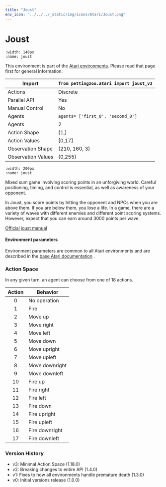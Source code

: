 ```yaml
---
title: "Joust"
env_icon: "../../../_static/img/icons/Atari/Joust.png"
---
```


# Joust

```{figure} atari_joust.gif 
:width: 140px
:name: joust
```

This environment is part of the <a href='..'>Atari environments</a>. Please read that page first for general information.

| Import               | `from pettingzoo.atari import joust_v3` |
|----------------------|-----------------------------------------|
| Actions              | Discrete                                |
| Parallel API         | Yes                                     |
| Manual Control       | No                                      |
| Agents               | `agents= ['first_0', 'second_0']`       |
| Agents               | 2                                       |
| Action Shape         | (1,)                                    |
| Action Values        | [0,17]                                  |
| Observation Shape    | (210, 160, 3)                           |
| Observation Values   | (0,255)                                 |

```{figure} ../../_static/img/aec/atari_joust_aec.svg
:width: 200px
:name: joust
```

Mixed sum game involving scoring points in an unforgiving world. Careful positioning, timing,
and control is essential, as well as awareness of your opponent.

In Joust, you score points by hitting the opponent and NPCs when
you are above them. If you are below them, you lose a life.
In a game, there are a variety of waves with different enemies
and different point scoring systems. However, expect that you can earn
around 3000 points per wave.

[Official joust manual](https://atariage.com/manual_html_page.php?SoftwareLabelID=253)

#### Environment parameters

Environment parameters are common to all Atari environments and are described in the [base Atari documentation](../atari) .

### Action Space

In any given turn, an agent can choose from one of 18 actions.

| Action    | Behavior  |
|:---------:|-----------|
| 0         | No operation |
| 1         | Fire |
| 2         | Move up |
| 3         | Move right |
| 4         | Move left |
| 5         | Move down |
| 6         | Move upright |
| 7         | Move upleft |
| 8         | Move downright |
| 9         | Move downleft |
| 10        | Fire up |
| 11        | Fire right |
| 12        | Fire left |
| 13        | Fire down |
| 14        | Fire upright |
| 15        | Fire upleft |
| 16        | Fire downright |
| 17        | Fire downleft |

### Version History

* v3: Minimal Action Space (1.18.0)
* v2: Breaking changes to entire API (1.4.0)
* v1: Fixes to how all environments handle premature death (1.3.0)
* v0: Initial versions release (1.0.0)
</div>
